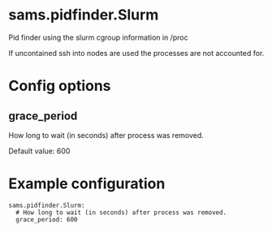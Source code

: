 
# sams.pidfinder.Slurm

Pid finder using the slurm cgroup information in /proc

If uncontained ssh into nodes are used the processes are not
accounted for.

# Config options

## grace_period

How long to wait (in seconds) after process was removed.

Default value: 600

# Example configuration

```
sams.pidfinder.Slurm:
  # How long to wait (in seconds) after process was removed.
  grace_period: 600
```
